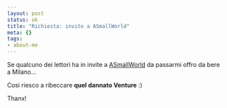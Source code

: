 ```yaml
--- 
layout: post
status: ok
title: "Richiesta: invito a ASmallWorld"
meta: {}
tags: 
- about-me
---
```

Se qualcuno dei lettori ha in invite a [ASmallWorld](http://www.asmallworld.net/login.php) da passarmi offro da bere a Milano...  
  
Così riesco a ribeccare **quel dannato Venture** :)  
  
Thanx!  
  
 
